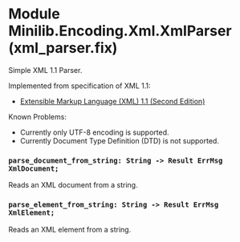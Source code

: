 # Module Minilib.Encoding.Xml.XmlParser (xml_parser.fix)

Simple XML 1.1 Parser.

Implemented from specification of XML 1.1:
- [Extensible Markup Language (XML) 1.1 (Second Edition)](https://www.w3.org/TR/2006/REC-xml11-20060816/)

Known Problems:
- Currently only UTF-8 encoding is supported.
- Currently Document Type Definition (DTD) is not supported.

### `parse_document_from_string: String -> Result ErrMsg XmlDocument;`

Reads an XML document from a string.

### `parse_element_from_string: String -> Result ErrMsg XmlElement;`

Reads an XML element from a string.

